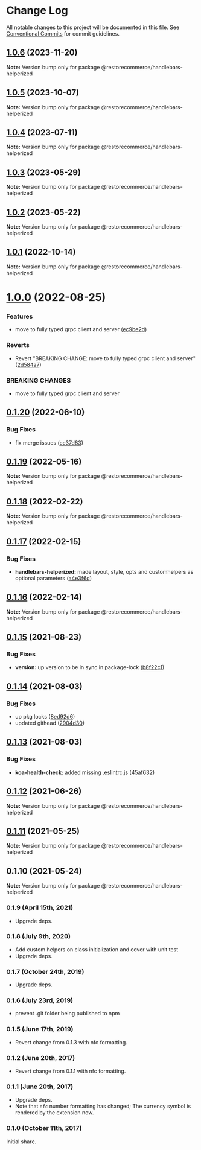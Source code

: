 # Change Log

All notable changes to this project will be documented in this file.
See [Conventional Commits](https://conventionalcommits.org) for commit guidelines.

## [1.0.6](https://github.com/restorecommerce/handlebars-helperized/compare/@restorecommerce/handlebars-helperized@1.0.5...@restorecommerce/handlebars-helperized@1.0.6) (2023-11-20)

**Note:** Version bump only for package @restorecommerce/handlebars-helperized





## [1.0.5](https://github.com/restorecommerce/handlebars-helperized/compare/@restorecommerce/handlebars-helperized@1.0.4...@restorecommerce/handlebars-helperized@1.0.5) (2023-10-07)

**Note:** Version bump only for package @restorecommerce/handlebars-helperized





## [1.0.4](https://github.com/restorecommerce/handlebars-helperized/compare/@restorecommerce/handlebars-helperized@1.0.3...@restorecommerce/handlebars-helperized@1.0.4) (2023-07-11)

**Note:** Version bump only for package @restorecommerce/handlebars-helperized





## [1.0.3](https://github.com/restorecommerce/handlebars-helperized/compare/@restorecommerce/handlebars-helperized@1.0.2...@restorecommerce/handlebars-helperized@1.0.3) (2023-05-29)

**Note:** Version bump only for package @restorecommerce/handlebars-helperized





## [1.0.2](https://github.com/restorecommerce/handlebars-helperized/compare/@restorecommerce/handlebars-helperized@1.0.1...@restorecommerce/handlebars-helperized@1.0.2) (2023-05-22)

**Note:** Version bump only for package @restorecommerce/handlebars-helperized





## [1.0.1](https://github.com/restorecommerce/handlebars-helperized/compare/@restorecommerce/handlebars-helperized@1.0.0...@restorecommerce/handlebars-helperized@1.0.1) (2022-10-14)

**Note:** Version bump only for package @restorecommerce/handlebars-helperized





# [1.0.0](https://github.com/restorecommerce/handlebars-helperized/compare/@restorecommerce/handlebars-helperized@0.1.20...@restorecommerce/handlebars-helperized@1.0.0) (2022-08-25)


### Features

* move to fully typed grpc client and server ([ec9be2d](https://github.com/restorecommerce/handlebars-helperized/commit/ec9be2daff0823e9ba440a2845b7b1a7f2d74b50))


### Reverts

* Revert "BREAKING CHANGE: move to fully typed grpc client and server" ([2d584a7](https://github.com/restorecommerce/handlebars-helperized/commit/2d584a709632ae608f595a2c836deabd34f671d9))


### BREAKING CHANGES

* move to fully typed grpc client and server





## [0.1.20](https://github.com/restorecommerce/handlebars-helperized/compare/@restorecommerce/handlebars-helperized@0.1.19...@restorecommerce/handlebars-helperized@0.1.20) (2022-06-10)


### Bug Fixes

* fix merge issues ([cc37d83](https://github.com/restorecommerce/handlebars-helperized/commit/cc37d8356df3b494af8c6af9e39304a49073301c))





## [0.1.19](https://github.com/restorecommerce/handlebars-helperized/compare/@restorecommerce/handlebars-helperized@0.1.18...@restorecommerce/handlebars-helperized@0.1.19) (2022-05-16)

**Note:** Version bump only for package @restorecommerce/handlebars-helperized





## [0.1.18](https://github.com/restorecommerce/handlebars-helperized/compare/@restorecommerce/handlebars-helperized@0.1.17...@restorecommerce/handlebars-helperized@0.1.18) (2022-02-22)

**Note:** Version bump only for package @restorecommerce/handlebars-helperized





## [0.1.17](https://github.com/restorecommerce/handlebars-helperized/compare/@restorecommerce/handlebars-helperized@0.1.16...@restorecommerce/handlebars-helperized@0.1.17) (2022-02-15)


### Bug Fixes

* **handlebars-helperized:** made layout, style, opts and customhelpers as optional parameters ([a4e3f6d](https://github.com/restorecommerce/handlebars-helperized/commit/a4e3f6d8879f5f6581ab8cac27c8fa3f588a231c))





## [0.1.16](https://github.com/restorecommerce/handlebars-helperized/compare/@restorecommerce/handlebars-helperized@0.1.15...@restorecommerce/handlebars-helperized@0.1.16) (2022-02-14)

**Note:** Version bump only for package @restorecommerce/handlebars-helperized





## [0.1.15](https://github.com/restorecommerce/handlebars-helperized/compare/@restorecommerce/handlebars-helperized@0.1.14...@restorecommerce/handlebars-helperized@0.1.15) (2021-08-23)


### Bug Fixes

* **version:** up version to be in sync in package-lock ([b8f22c1](https://github.com/restorecommerce/handlebars-helperized/commit/b8f22c1268ee2af4beff7d88bda30f197896e3d2))





## [0.1.14](https://github.com/restorecommerce/handlebars-helperized/compare/@restorecommerce/handlebars-helperized@0.1.13...@restorecommerce/handlebars-helperized@0.1.14) (2021-08-03)


### Bug Fixes

* up pkg locks ([8ed92d6](https://github.com/restorecommerce/handlebars-helperized/commit/8ed92d613b9a095e4b5066056ac566e5dbcf1472))
* updated githead ([2904d30](https://github.com/restorecommerce/handlebars-helperized/commit/2904d30e5773dc8a87c01a08ff6481f99d692354))





## [0.1.13](https://github.com/restorecommerce/handlebars-helperized/compare/@restorecommerce/handlebars-helperized@0.1.12...@restorecommerce/handlebars-helperized@0.1.13) (2021-08-03)


### Bug Fixes

* **koa-health-check:** added missing .eslintrc.js ([45af632](https://github.com/restorecommerce/handlebars-helperized/commit/45af632955d2dd448e7a27f4e8c4b971412cd004))





## [0.1.12](https://github.com/restorecommerce/handlebars-helperized/compare/@restorecommerce/handlebars-helperized@0.1.11...@restorecommerce/handlebars-helperized@0.1.12) (2021-06-26)

**Note:** Version bump only for package @restorecommerce/handlebars-helperized





## [0.1.11](https://github.com/restorecommerce/handlebars-helperized/compare/@restorecommerce/handlebars-helperized@0.1.10...@restorecommerce/handlebars-helperized@0.1.11) (2021-05-25)

**Note:** Version bump only for package @restorecommerce/handlebars-helperized





## 0.1.10 (2021-05-24)

**Note:** Version bump only for package @restorecommerce/handlebars-helperized





### 0.1.9 (April 15th, 2021)

- Upgrade deps.

### 0.1.8 (July 9th, 2020)

- Add custom helpers on class initialization and cover with unit test
- Upgrade deps.

### 0.1.7 (October 24th, 2019)

- Upgrade deps.

### 0.1.6 (July 23rd, 2019)

- prevent .git folder being published to npm

### 0.1.5 (June 17th, 2019)

- Revert change from 0.1.3 with nfc formatting.

### 0.1.2 (June 20th, 2017)

- Revert change from 0.1.1 with nfc formatting.

### 0.1.1 (June 20th, 2017)

- Upgrade deps.
- Note that `nfc` number formatting has changed; The currency symbol is rendered by the extension now.

### 0.1.0 (October 11th, 2017)

Initial share.

